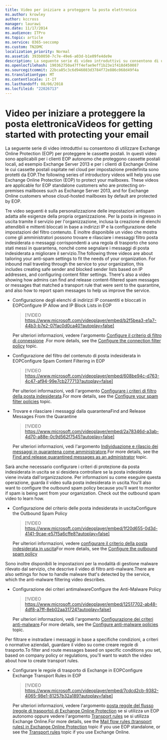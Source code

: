 ```yaml
---
title: Video per iniziare a proteggere la posta elettronica
ms.author: krowley
author: kccross
manager: laurawi
ms.date: 11/17/2014
ms.audience: ITPro
ms.topic: article
ms.service: O365-seccomp
ms.custom: TN2DMC
localization_priority: Normal
ms.assetid: 393b0050-7c7e-49e6-a03d-b1e09fe4de9e
description: La seguente serie di video introduttivi su consentono di utilizzare Exchange Online Protection (EOP) per proteggere le cassette postali. In questi video sono applicabili per i clienti EOP autonomo che proteggono cassette postali locali, ad esempio Exchange Server 2013 e per i clienti di Exchange Online le cui cassette postali ospitate nel cloud per impostazione predefinita sono protetti da EOP.
ms.openlocfilehash: 190362750a47ff4efae9eff1b23e1f418d450087
ms.sourcegitcommit: 22bca85c3c6d946083d3784f72e886c068d49f4a
ms.translationtype: MT
ms.contentlocale: it-IT
ms.lasthandoff: 08/06/2018
ms.locfileid: "22026713"
---
```

# <a name="videos-for-getting-started-with-protecting-your-email"></a><span data-ttu-id="2385f-104">Video per iniziare a proteggere la posta elettronica</span><span class="sxs-lookup"><span data-stu-id="2385f-104">Videos for getting started with protecting your email</span></span>

<span data-ttu-id="2385f-p102">La seguente serie di video introduttivi su consentono di utilizzare Exchange Online Protection (EOP) per proteggere le cassette postali. In questi video sono applicabili per i clienti EOP autonomo che proteggono cassette postali locali, ad esempio Exchange Server 2013 e per i clienti di Exchange Online le cui cassette postali ospitate nel cloud per impostazione predefinita sono protetti da EOP.</span><span class="sxs-lookup"><span data-stu-id="2385f-p102">The following series of introductory videos will help you use Exchange Online Protection (EOP) to protect your mailboxes. These videos are applicable for EOP standalone customers who are protecting on-premises mailboxes such as Exchange Server 2013, and for Exchange Online customers whose cloud-hosted mailboxes by default are protected by EOP.</span></span> 
  
<span data-ttu-id="2385f-p103">Tre video seguenti è sulla personalizzazione delle impostazioni antispam adatta alle esigenze della propria organizzazione. Per la posta in ingresso in uscita tramite il servizio per l'organizzazione, inclusa la creazione di elenchi attendibili e mittenti bloccati in base a indirizzi IP e la configurazione delle impostazioni del filtro contenuto. È inoltre disponibile un video che mostra come gli amministratori possono trovare e rilasciare i messaggi filtro posta indesiderata o messaggi corrispondenti a una regola di trasporto che sono stati messi in quarantena, nonché come segnalare i messaggi di posta indesiderata a migliorare il servizio.</span><span class="sxs-lookup"><span data-stu-id="2385f-p103">The following three videos are about tailoring your anti-spam settings to fit the needs of your organization. For inbound mail traveling through the service to your organization, this includes creating safe sender and blocked sender lists based on IP addresses, and configuring content filter settings. There's also a video showing how admins can find and release content-filtered spam messages or messages that matched a transport rule that were sent to the quarantine, and also how to report spam messages to help us improve the service.</span></span>
  
- <span data-ttu-id="2385f-110">Configurazione degli elenchi di indirizzi IP consentiti e bloccati in EOP</span><span class="sxs-lookup"><span data-stu-id="2385f-110">Configure IP Allow and IP Block Lists in EOP</span></span>
    > [!VIDEO https://www.microsoft.com/videoplayer/embed/b2f5bea3-e1a7-44b3-b7e2-07fac0d0ca40?autoplay=false]
  
    <span data-ttu-id="2385f-111">Per ulteriori informazioni, vedere l'argomento [Configure il criterio di filtro di connessione](configure-the-connection-filter-policy.md) .</span><span class="sxs-lookup"><span data-stu-id="2385f-111">For more details, see the [Configure the connection filter policy](configure-the-connection-filter-policy.md) topic.</span></span> 
    
- <span data-ttu-id="2385f-112">Configurazione del filtro del contenuto di posta indesiderata in EOP</span><span class="sxs-lookup"><span data-stu-id="2385f-112">Configure Spam Content Filtering in EOP</span></span>
    > [!VIDEO https://www.microsoft.com/videoplayer/embed/608be94c-d763-4c47-af94-99e7cb277713?autoplay=false]
  
    <span data-ttu-id="2385f-113">Per ulteriori informazioni, vedi l'argomento [Configurare i criteri di filtro della posta indesiderata](configure-your-spam-filter-policies.md).</span><span class="sxs-lookup"><span data-stu-id="2385f-113">For more details, see the [Configure your spam filter policies](configure-your-spam-filter-policies.md) topic.</span></span> 
    
- <span data-ttu-id="2385f-114">Trovare e rilasciare i messaggi dalla quarantena</span><span class="sxs-lookup"><span data-stu-id="2385f-114">Find and Release Messages From the Quarantine</span></span>
    > [!VIDEO https://www.microsoft.com/videoplayer/embed/2a78346d-a3ab-4d70-a88e-0c9d562f7545?autoplay=false]
  
    <span data-ttu-id="2385f-115">Per ulteriori informazioni, vedi l'argomento [Individuazione e rilascio dei messaggi in quarantena come amministratore](find-and-release-quarantined-messages-as-an-administrator.md).</span><span class="sxs-lookup"><span data-stu-id="2385f-115">For more details, see the [Find and release quarantined messages as an administrator](find-and-release-quarantined-messages-as-an-administrator.md) topic.</span></span> 
    
<span data-ttu-id="2385f-p104">Sarà anche necessario configurare i criteri di protezione da posta indesiderata in uscita se si desidera controllare se la posta indesiderata viene inviata dall'organizzazione. Per informazioni su come eseguire questa operazione, guarda il video sulla posta indesiderata in uscita.</span><span class="sxs-lookup"><span data-stu-id="2385f-p104">You'll also want to configure the outbound spam policy because you'll want to monitor if spam is being sent from your organization. Check out the outbound spam video to learn how.</span></span>
  
- <span data-ttu-id="2385f-118">Configurazione del criterio delle posta indesiderata in uscita</span><span class="sxs-lookup"><span data-stu-id="2385f-118">Configure the Outbound Spam Policy</span></span>
    > [!VIDEO https://www.microsoft.com/videoplayer/embed/1f20d655-0d3d-4141-9cae-e57f5a6cffe8?autoplay=false]
  
    <span data-ttu-id="2385f-119">Per ulteriori informazioni, vedere [configurare il criterio della posta indesiderata in uscita](configure-the-outbound-spam-policy.md)</span><span class="sxs-lookup"><span data-stu-id="2385f-119">For more details, see the [Configure the outbound spam policy](configure-the-outbound-spam-policy.md)</span></span>
    
<span data-ttu-id="2385f-120">Sono inoltre disponibili le impostazioni per la modalità di gestione malware rilevato dal servizio, che descrive il video di filtro anti-malware.</span><span class="sxs-lookup"><span data-stu-id="2385f-120">There are also settings for how to handle malware that's detected by the service, which the anti-malware filtering video describes.</span></span>
  
- <span data-ttu-id="2385f-121">Configurazione dei criteri antimalware</span><span class="sxs-lookup"><span data-stu-id="2385f-121">Configure the Anti-Malware Policy</span></span>
    > [!VIDEO https://www.microsoft.com/videoplayer/embed/12517702-ab48-4df8-a7ff-8eb02aa31724?autoplay=false]
  
    <span data-ttu-id="2385f-122">Per ulteriori informazioni, vedi l'argomento [Configurazione dei criteri anti-malware](configure-anti-malware-policies.md).</span><span class="sxs-lookup"><span data-stu-id="2385f-122">For more details, see the [Configure anti-malware policies](configure-anti-malware-policies.md) topic.</span></span> 
    
<span data-ttu-id="2385f-123">Per filtrare e instradare i messaggi in base a specifiche condizioni, a criteri o normative aziendali, guardare il video su come creare regole di trasporto.</span><span class="sxs-lookup"><span data-stu-id="2385f-123">To filter and route messages based on specific conditions you set, based on company policy or regulations, you'll want to watch the video about how to create transport rules.</span></span>
  
- <span data-ttu-id="2385f-124">Configurare le regole di trasporto di Exchange in EOP</span><span class="sxs-lookup"><span data-stu-id="2385f-124">Configure Exchange Transport Rules in EOP</span></span>
    > [!VIDEO https://www.microsoft.com/videoplayer/embed/7cdcd2cb-9382-4065-98e1-81257b32a189?autoplay=false]
  
    <span data-ttu-id="2385f-125">Per ulteriori informazioni, vedere l'argomento [posta regole del flusso (regole di trasporto) di Exchange Online Protection](eop/mail-flow-rules-transport-rules-0.md) se si utilizza un EOP autonomo oppure vedere l'argomento [Transport rules](http://technet.microsoft.com/library/743bd525-0ca2-426d-b76c-b4a052bc8886.aspx) se si utilizza Exchange Online.</span><span class="sxs-lookup"><span data-stu-id="2385f-125">For more details, see the [Mail flow rules (transport rules) in Exchange Online Protection](eop/mail-flow-rules-transport-rules-0.md) topic if you use EOP standalone, or see the [Transport rules](http://technet.microsoft.com/library/743bd525-0ca2-426d-b76c-b4a052bc8886.aspx) topic if you use Exchange Online.</span></span> 
    


